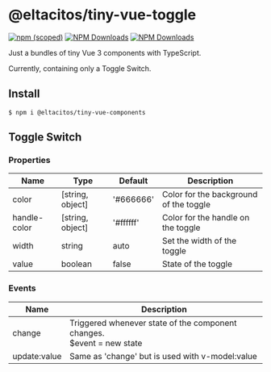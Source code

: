 # @eltacitos/tiny-vue-toggle
[![npm (scoped)](https://img.shields.io/npm/v/@eltacitos/tiny-vue-components?style=for-the-badge)](￼)
[![NPM Downloads](https://img.shields.io/npm/dw/@eltacitos/tiny-vue-components?style=for-the-badge)](￼)
[![NPM Downloads](https://img.shields.io/github/stars/ElTacitos/tiny-vue-components?style=for-the-badge)](￼)

Just a bundles of tiny Vue 3 components with TypeScript.

Currently, containing only a Toggle Switch.

## Install
```
$ npm i @eltacitos/tiny-vue-components
```

## Toggle Switch
### Properties
| Name | Type | Default | Description |  
| --- | --- | --- | --- |
| color | [string, object] | '#666666' | Color for the background of the toggle |
| handle-color | [string, object] | '#ffffff' | Color for the handle on the toggle |
| width | string | auto | Set the width of the toggle |
| value | boolean | false | State of the toggle |

### Events
| Name | Description |
| --- | --- |
| change | Triggered whenever state of the component changes. <br> $event = new state |
| update:value | Same as 'change' but is used with v-model:value |
